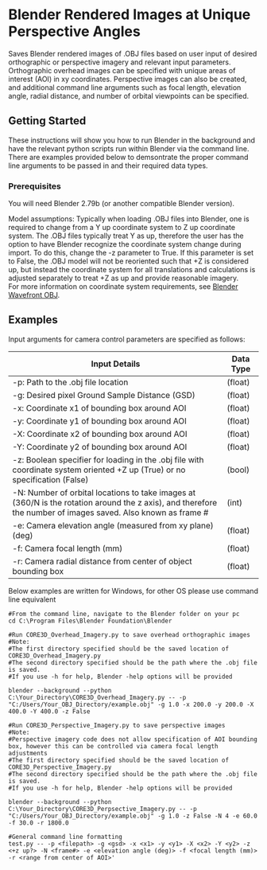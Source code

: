 # Blender Rendered Images at Unique Perspective Angles

Saves Blender rendered images of .OBJ files based on user input of desired orthographic or perspective imagery and relevant input parameters. Orthographic overhead images can be specified with unique areas of interest (AOI) in xy coordinates. Perspective images can also be created, and additional command line arguments such as focal length, elevation angle, radial distance, and number of orbital viewpoints can be specified.

## Getting Started

These instructions will show you how to run Blender in the background and have the relevant python scripts run within Blender via the command line. There are examples provided below to demsontrate the proper command line arguments to be passed in and their required data types.

### Prerequisites

You will need Blender 2.79b (or another compatible Blender version).

Model assumptions:
	Typically when loading .OBJ files into Blender, one is required to change from a Y up coordinate system to Z up coordinate system. The .OBJ files typically treat Y as up, therefore the user has the option to have Blender recognize the coordinate system change during import. To do this, change the -z parameter to True. If this parameter is set to False, the .OBJ model will not be reoriented such that +Z is considered up, but instead the coordinate system for all translations and calculations is adjusted separately to treat +Z as up and provide reasonable imagery.  
	For more information on coordinate system requirements, see [Blender Wavefront OBJ](https://docs.blender.org/manual/en/2.80/addons/io_scene_obj.html "Blender Wavefront OBJ").
    
    
## Examples
Input arguments for camera control parameters are specified as follows:

| Input Details | Data Type |
| ------ | ------ |
| -p: Path to the .obj file location | (float) |
| -g: Desired pixel Ground Sample Distance (GSD) | (float) | 
| -x: Coordinate x1 of bounding box around AOI | (float) | 
| -y: Coordinate y1 of bounding box around AOI | (float) | 
| -X: Coordinate x2 of bounding box around AOI | (float) | 
| -Y: Coordinate y2 of bounding box around AOI | (float) | 
| -z: Boolean specifier for loading in the .obj file with coordinate system oriented +Z up (True) or no specification (False) | (bool) | 
| -N: Number of orbital locations to take images at (360/N is the rotation around the z axis), and therefore the number of images saved. Also known as frame # | (int) | 
| -e: Camera elevation angle (measured from xy plane) (deg) | (float) |
| -f: Camera focal length (mm) | (float) | 
| -r: Camera radial distance from center of object bounding box	 | (float) | 

Below examples are written for Windows, for other OS please use command line equivalent

```
#From the command line, navigate to the Blender folder on your pc
cd C:\Program Files\Blender Foundation\Blender
```

```
#Run CORE3D_Overhead_Imagery.py to save overhead orthographic images
#Note: 
#The first directory specified should be the saved location of CORE3D_Overhead_Imagery.py 
#The second directory specified should be the path where the .obj file is saved. 
#If you use -h for help, Blender -help options will be provided

blender --background --python C:\Your_Directory\CORE3D_Overhead_Imagery.py -- -p "C:/Users/Your_OBJ_Directory/example.obj" -g 1.0 -x 200.0 -y 200.0 -X 400.0 -Y 400.0 -z False
```

```
#Run CORE3D_Perspective_Imagery.py to save perspective images
#Note: 
#Perspective imagery code does not allow specification of AOI bounding box, however this can be controlled via camera focal length adjustments
#The first directory specified should be the saved location of CORE3D_Perspective_Imagery.py 
#The second directory specified should be the path where the .obj file is saved. 
#If you use -h for help, Blender -help options will be provided

blender --background --python C:\Your_Directory\CORE3D_Perpsective_Imagery.py -- -p "C:/Users/Your_OBJ_Directory/example.obj" -g 1.0 -z False -N 4 -e 60.0 -f 30.0 -r 1800.0
```

```
#General command line formatting
test.py -- -p <filepath> -g <gsd> -x <x1> -y <y1> -X <x2> -Y <y2> -z <+z up?> -N <frame#> -e <elevation angle (deg)> -f <focal length (mm)> -r <range from center of AOI>'
```
